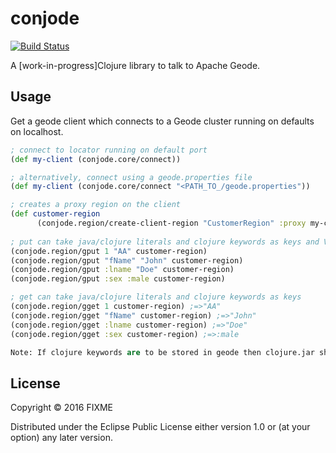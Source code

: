 # conjode

[![Build Status](https://travis-ci.org/smanvi-pivotal/conjode.svg?branch=master)](https://travis-ci.org/smanvi-pivotal/conjode)

A [work-in-progress]Clojure library to talk to Apache Geode.

## Usage

Get a geode client which connects to a Geode cluster running on defaults on localhost.

```clojure
; connect to locator running on default port
(def my-client (conjode.core/connect))                       

; alternatively, connect using a geode.properties file
(def my-client (conjode.core/connect "<PATH_TO_/geode.properties"))                

; creates a proxy region on the client
(def customer-region 
      (conjode.region/create-client-region "CustomerRegion" :proxy my-client)) 
      
; put can take java/clojure literals and clojure keywords as keys and Values
(conjode.region/gput 1 "AA" customer-region)
(conjode.region/gput "fName" "John" customer-region)
(conjode.region/gput :lname "Doe" customer-region)
(conjode.region/gput :sex :male customer-region)

; get can take java/clojure literals and clojure keywords as keys
(conjode.region/gget 1 customer-region) ;=>"AA"
(conjode.region/gget "fName" customer-region) ;=>"John"
(conjode.region/gget :lname customer-region) ;=>"Doe"
(conjode.region/gget :sex customer-region) ;=>:male

Note: If clojure keywords are to be stored in geode then clojure.jar should be on the Geode server class path.


```

## License

Copyright © 2016 FIXME

Distributed under the Eclipse Public License either version 1.0 or (at
your option) any later version.
